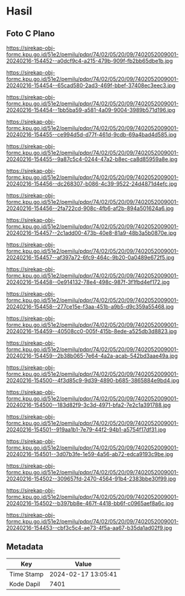 # Hasil

## Foto C Plano

https://sirekap-obj-formc.kpu.go.id/51e2/pemilu/pdpr/74/02/05/20/09/7402052009001-20240216-154452--a0dcf9c4-a215-479b-909f-fb2bb65dbe1b.jpg

https://sirekap-obj-formc.kpu.go.id/51e2/pemilu/pdpr/74/02/05/20/09/7402052009001-20240216-154454--65cad580-2ad3-469f-bbef-37408ec3eec3.jpg

https://sirekap-obj-formc.kpu.go.id/51e2/pemilu/pdpr/74/02/05/20/09/7402052009001-20240216-154454--1bb5ba59-a581-4a09-9004-3989b571d196.jpg

https://sirekap-obj-formc.kpu.go.id/51e2/pemilu/pdpr/74/02/05/20/09/7402052009001-20240216-154455--ce994d5d-d77f-461d-9cdb-69a4bad4d585.jpg

https://sirekap-obj-formc.kpu.go.id/51e2/pemilu/pdpr/74/02/05/20/09/7402052009001-20240216-154455--9a87c5c4-0244-47a2-b8ec-ca8d85959a8e.jpg

https://sirekap-obj-formc.kpu.go.id/51e2/pemilu/pdpr/74/02/05/20/09/7402052009001-20240216-154456--dc268307-b086-4c39-9522-24d4871d4efc.jpg

https://sirekap-obj-formc.kpu.go.id/51e2/pemilu/pdpr/74/02/05/20/09/7402052009001-20240216-154456--2fa722cd-908c-4fb6-af2b-894a501624a6.jpg

https://sirekap-obj-formc.kpu.go.id/51e2/pemilu/pdpr/74/02/05/20/09/7402052009001-20240216-154457--2c1add00-473b-40e8-81a9-48b3a5b0870e.jpg

https://sirekap-obj-formc.kpu.go.id/51e2/pemilu/pdpr/74/02/05/20/09/7402052009001-20240216-154457--af397a72-6fc9-464c-9b20-0a0489e672f5.jpg

https://sirekap-obj-formc.kpu.go.id/51e2/pemilu/pdpr/74/02/05/20/09/7402052009001-20240216-154458--0e914132-78e4-498c-987f-3f1fbd4ef172.jpg

https://sirekap-obj-formc.kpu.go.id/51e2/pemilu/pdpr/74/02/05/20/09/7402052009001-20240216-154458--277ce15e-f3aa-451b-a9b5-d9c359a55468.jpg

https://sirekap-obj-formc.kpu.go.id/51e2/pemilu/pdpr/74/02/05/20/09/7402052009001-20240216-154459--40508cc0-005f-415b-8ede-a525db3d8823.jpg

https://sirekap-obj-formc.kpu.go.id/51e2/pemilu/pdpr/74/02/05/20/09/7402052009001-20240216-154459--2b38b065-7e64-4a2a-acab-542bd3aae49a.jpg

https://sirekap-obj-formc.kpu.go.id/51e2/pemilu/pdpr/74/02/05/20/09/7402052009001-20240216-154500--4f3d85c9-9d39-4890-b685-3865884e9bd4.jpg

https://sirekap-obj-formc.kpu.go.id/51e2/pemilu/pdpr/74/02/05/20/09/7402052009001-20240216-154500--183d82f9-3c3d-4971-bfa2-7e2c1a391788.jpg

https://sirekap-obj-formc.kpu.go.id/51e2/pemilu/pdpr/74/02/05/20/09/7402052009001-20240216-154501--919aa1b1-7e79-44f2-94b1-a5754f17df31.jpg

https://sirekap-obj-formc.kpu.go.id/51e2/pemilu/pdpr/74/02/05/20/09/7402052009001-20240216-154501--3d07b3fe-1e59-4a56-ab72-edca9193c9be.jpg

https://sirekap-obj-formc.kpu.go.id/51e2/pemilu/pdpr/74/02/05/20/09/7402052009001-20240216-154502--309657fd-2470-4564-91b4-2383bbe30f99.jpg

https://sirekap-obj-formc.kpu.go.id/51e2/pemilu/pdpr/74/02/05/20/09/7402052009001-20240216-154502--b397bb8e-467f-4418-bb6f-c0965aef8a6c.jpg

https://sirekap-obj-formc.kpu.go.id/51e2/pemilu/pdpr/74/02/05/20/09/7402052009001-20240216-154453--cbf3c5c4-ae73-4f5a-aa67-b35da1ad02f9.jpg


## Metadata

| Key        | Value               |
| ---------- | ------------------- |
| Time Stamp | 2024-02-17 13:05:41 |
| Kode Dapil | 7401                |



